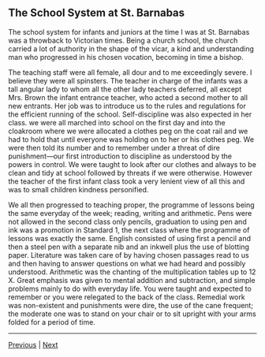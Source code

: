 ## The School System at St. Barnabas

The school system for infants and juniors at the time I was at St. Barnabas was a throwback to Victorian times. Being a church school, the church carried a lot of authority in the shape of the vicar, a kind and understanding man who progressed in his chosen vocation, becoming in time a bishop.

The teaching staff were all female, all dour and to me exceedingly severe. I believe they were all spinsters. The teacher in charge of the infants was a tall angular lady to whom all the other lady teachers deferred, all except Mrs. Brown the infant entrance teacher, who acted a second mother to all new entrants. Her job was to introduce us to the rules and regulations for the efficient running of the school. Self-discipline was also expected in her class. we were all marched into school on the first day and into the cloakroom where we were allocated a clothes peg on the coat rail and we had to hold that until everyone was holding on to her or his clothes peg. We were then told its number and to remember under a threat of dire punishment—our first introduction to discipline as understood by the powers in control. We were taught to look after our clothes and always to be clean and tidy at school followed by threats if we were otherwise. However the teacher of the first infant class took a very lenient view of all this and was to small children kindness personified.

We all then progressed to teaching proper, the programme of lessons being the same everyday of the week; reading, writing and arithmetic. Pens were not allowed in the second class only pencils, graduation to using pen and ink was a promotion in Standard 1, the next class where the programme of lessons was exactly the same. English consisted of using first a pencil and then a steel pen with a separate nib and an inkwell plus the use of blotting paper. Literature was taken care of by having chosen passages read to us and then having to answer questions on what we had heard and possibly understood. Arithmetic was the chanting of the multiplication tables up to 12 X. Great emphasis was given to mental addition and subtraction, and simple problems mainly to do with everyday life. You were taught and expected to remember or you were relegated to the back of the class. Remedial work was non-existent and punishments were dire, the use of the cane frequent; the moderate one was to stand on your chair or to sit upright with your arms folded for a period of time.

---

<a href="./WAE-18.html">Previous</a> | <a href="./WAE-20.html">Next</a>
